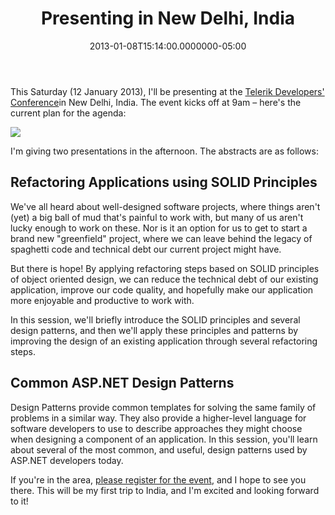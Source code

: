 ﻿---
title: Presenting in New Delhi, India
date: "2013-01-08T15:14:00.0000000-05:00"
description: "This Saturday (12 January 2013), I'll be presenting at the Telerik Developers' Conference in New Delhi, India. The event kicks off at 9am – here's the current plan for the agenda:"
featuredImage: /img/new-dehli-1.png
---

This Saturday (12 January 2013), I'll be presenting at the [Telerik Developers' Conference](http://www.telerikindia.com/telerik-developers-conference?utm_campaign=tdc2013&utm_medium=social&utm_source=televg)in New Delhi, India. The event kicks off at 9am – here's the current plan for the agenda:

![](/img/new-dehli-1.png)

I'm giving two presentations in the afternoon. The abstracts are as follows:

## Refactoring Applications using SOLID Principles

We've all heard about well-designed software projects, where things aren't (yet) a big ball of mud that's painful to work with, but many of us aren't lucky enough to work on these. Nor is it an option for us to get to start a brand new "greenfield" project, where we can leave behind the legacy of spaghetti code and technical debt our current project might have.

But there is hope! By applying refactoring steps based on SOLID principles of object oriented design, we can reduce the technical debt of our existing application, improve our code quality, and hopefully make our application more enjoyable and productive to work with.

In this session, we'll briefly introduce the SOLID principles and several design patterns, and then we'll apply these principles and patterns by improving the design of an existing application through several refactoring steps.

## Common ASP.NET Design Patterns

Design Patterns provide common templates for solving the same family of problems in a similar way. They also provide a higher-level language for software developers to use to describe approaches they might choose when designing a component of an application. In this session, you'll learn about several of the most common, and useful, design patterns used by ASP.NET developers today.

If you're in the area, [please register for the event](http://www.telerikindia.com/telerik-developers-conference?utm_campaign=tdc2013&utm_medium=social&utm_source=televg), and I hope to see you there. This will be my first trip to India, and I'm excited and looking forward to it!

